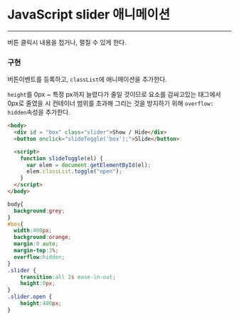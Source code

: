 # JavaScript slider 애니메이션

---

버튼 클릭시 내용을 접거나, 펼칠 수 있게 한다.



### 구현

버튼이벤트를 등록하고, `classList`에  애니매이션을 추가한다.

`height`를 0px ~ 특정 px까지 늘렸다가 줄일 것이므로 요소를 감싸고있는 태그에서 0px로 줄였을 시 컨테이너 범위를 초과해 그리는 것을 방지하기 위해 `overflow: hidden`속성을 추가한다.





```html
<body>
  <div id = "box" class="slider">Show / Hide</div>
  <button onclick="slideToggle('box');">Slide</button>

  <script>
    function slideToggle(el) {
      var elem = document.getElementById(el);
      elem.classList.toggle("open");
    }
  </script>
</body>
```

```css
body{
  background:grey;
}
#box{
  width:400px;
  background:orange;
  margin:0 auto;
  margin-top:3%;
  overflow:hidden;
}
.slider {
    transition:all 2s ease-in-out;
    height:0px;
}
.slider.open {
    height:400px;
}
```

